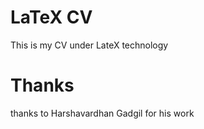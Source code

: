 # LaTeX CV

This is my CV under LateX technology

# Thanks 

thanks to Harshavardhan Gadgil for his work
